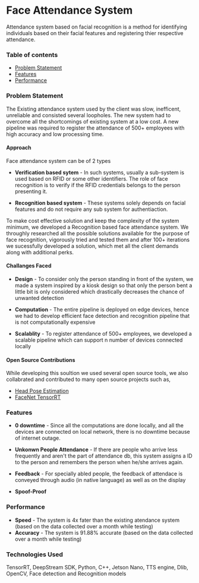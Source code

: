 # Face Attendance System
Attendance system based on facial recognition is a method for identifying individuals based on their facial features and registering thier respective attendance.

### Table of contents
* [Problem Statement](#Problem-Statement)
* [Features](#Features)
* [Performance](#Performance)

### Problem Statement
The Existing attendance system used by the client was slow, inefficent, unreliable and consisted several loopholes. The new system had to overcome all the shortcomings of existing system at a low cost. A new pipeline was required to register the attendance of 500+ employees with high accuracy and low processing time.

#### Approach
Face attendance system can be of 2 types
* **Verification based sytem** - In such systems, usually a sub-system is used based on RFID or some other identifiers. The role of face recognition is to verify if the RFID credentials belongs to the person presenting it.

* **Recognition based system** - These systems solely depends on facial features and do not require any sub system for authentiaction.

To make cost effective solution and keep the complexity of the system minimum, we developed a Recognition based face attendance system. We throughly researched all the possible solutions available for the purpose of face recognition, vigorously tried and tested them and after 100+ iterations we sucessfully developed a solution, which met all the client demands along with additional perks.

#### Challanges Faced

* **Design** - To consider only the person standing in front of the system, we made a system inspired by a kiosk design so that only the person bent a little bit is only considered which drastically decreases the chance of unwanted detection

* **Computation** - The entire pipeline is deployed on edge devices, hence we had to develop efficient face detection and recognition pipeline that is not computationally expensive

* **Scalablity** - To register attendance of 500+ employees, we developed a scalable pipeline which can support n number of devices connected locally
#### Open Source Contributions

While developing this soultion we used several open source tools, we also collabrated and contributed to many open source projects such as,
* [Head Pose Estimation](https://github.com/by-sabbir/HeadPoseEstimation)
* [FaceNet TensorRT](https://github.com/nwesem/mtcnn_facenet_cpp_tensorRT/tree/develop)

### Features

* **0 downtime** - Since all the computations are done locally, and all the devices are connected on local network, there is no downtime because of internet outage.

* **Unkonwn People Attendance** - If there are people who arrive less frequently and aren't the part of attendance db, this system assigns a ID to the person and remembers the person when he/she arrives again.

* **Feedback** - For specially abled people, the feedback of attendace is conveyed through audio (in native language) as well as on the display

* **Spoof-Proof**



### Performance

* **Speed** - The system is 4x fater than the existing atendance system (based on the data collected over a month while testing)
* **Accuracy** - The system is 91.88% accurate (based on the data collected over a month while testing)

### Technologies Used
TensorRT, DeepStream SDK, Python, C++, Jetson Nano, TTS engine, Dlib, OpenCV, Face detection and Recognition models

